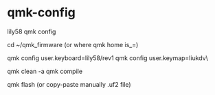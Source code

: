 # qmk-config
lily58 qmk config


cd ~/qmk_firmware
(or where qmk home is_=)

qmk config user.keyboard=lily58/rev1
qmk config user.keymap=liukdv\

qmk clean -a
qmk compile

qmk flash
(or copy-paste manually .uf2 file)

